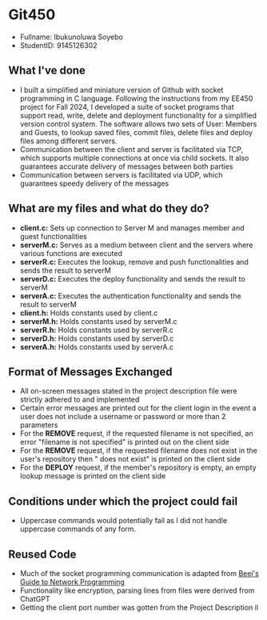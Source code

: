 # Git450
- Fullname: Ibukunoluwa Soyebo 
- StudentID: 9145126302

## What I've done
* I built a simplified and miniature version of Github with socket programming in C language. Following the instructions from my EE450 project for Fall 2024, I developed a suite of socket programs that support read, write, delete and deployment functionality for a simplified version control system. The software allows two sets of User: Members and Guests, to lookup saved files, commit files, delete files and deploy files among different servers. 
* Communication between the client and server is facilitated via TCP, which supports multiple connections at once via child sockets. It also guarantees accurate delivery of messages between both parties
* Communication between servers is facilitated via UDP, which guarantees speedy delivery of the messages

## What are my files and what do they do?
- **client.c:** Sets up connection to Server M and manages member and guest functionalities
- **serverM.c:** Serves as a medium between client and the servers where various functions are executed
- **serverR.c:** Executes the lookup, remove and push functionalities and sends the result to serverM
- **serverD.c:** Executes the deploy functionality and sends the result to serverM
- **serverA.c:** Executes the authentication functionality and sends the result to serverM
- **client.h:** Holds constants used by client.c
- **serverM.h:** Holds constants used by serverM.c
- **serverR.h:** Holds constants used by serverR.c
- **serverD.h:** Holds constants used by serverD.c
- **serverA.h:** Holds constants used by serverA.c

## Format of Messages Exchanged
- All on-screen messages stated in the project description file were strictly adhered to and implemented
- Certain error messages are printed out for the client login in the event a user does not include a username or password or more than 2 parameters
- For the **REMOVE** request, if the requested filename is not specified, an error "filename is not specified" is printed out on the client side
- For the **REMOVE** request, if the requested filename does not exist in the user's repository then "<filename> does not exist" is printed on the client side
- For the **DEPLOY** request, if the member's repository is empty, an empty lookup message is printed on the client side 

## Conditions under which the project could fail
- Uppercase commands would potentially fail as I did not handle uppercase commands of any form.

## Reused Code
- Much of the socket programming communication is adapted from [Beej's Guide to Network Programming](http://www.beej.us/guide/bgnet/)
- Functionality like encryption, parsing lines from files were derived from ChatGPT
- Getting the client port number was gotten from the Project Description il

